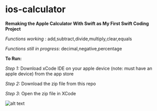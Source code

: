 # ios-calculator
**Remaking the Apple Calculator With Swift as My First Swift Coding Project**

*Functions working* : add,subtract,divide,multiply,clear,equals

*Functions still in progress*: decimal,negative,percentage 
 
 **To Run:**
 
 *Step 1:* Download xCode IDE on your apple device (note: must have an apple device) from the app store
 
*Step 2:* Download the zip file from this repo

*Step 3*: Open the zip file in XCode


![alt text](https://github.com/Harman-Sahota/ios-calculator/calc.png)
